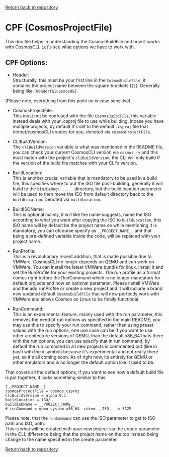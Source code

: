 [Return back to repository](../README.md)
# CPF (CosmosProjectFile)
This doc file helps in understanding the CosmosBuildFile and how it works with CosmosCLI.
Let's see what options we have to work with.

## CPF Options:

- Header:<br>
Structurally, this must be your first line in the `CosmosBuildFile`, it contains the project name between the square brackets (`[]`). Generally being like `[WonderfulCosmosOS]`.

(Please note, everything from this point on is case sensitive)

- CosmosProjectFile:<br>
This must not be confused with the file `CosmosBuildFile`, this variable instead deals with your .csproj file to use while building, incase you have multiple projects, by default it's set to the default `.csproj` file that dotnet/cosmosCLI creates for you, denoted via `cosmosProjectFile`.

- CLIBuildVersion:<br>
The `cliBuildVersion` variable is what was mentioned in the README file, you can check your current CosmosCLI version via `cosmos -v` and this must match with the project's `cliBuildVersion`, the CLI will only build if the version of the build file matches with your CLI's version.

- BuildLocation:<br>
This is another crucial variable that is mandatory to be used in a build file, this specifies where to put the ISO file post-building, generally it will build to the `bin/Debug/......` directory, but the build location parameter will be used to then move the ISO from default directory back to the `buildLocation`. Denoted via `buildLocation`.

- BuildISOName:<br>
This is optional mainly, it will like the name suggests, name the ISO according to what you want after copying the ISO to `buildLocation`, this ISO name will by default be the project name so while mentioning it is mandatory, you can ofcourse specify as `__PROJECT_NAME__` and that being a pre-defined variable inside the code, will be replaced with your project name.

- RunProfile:<br>
This is a revolutionary recent addition, that is made possible due to VMWare. CosmosCLI no longer depends on QEMU and can work on VMWare. You can install the latest VMWare bundle for linux. Install it and set the RunProfile for your existing projects. The run profile as a format comes right before the RunCommand which is no longer mandatory for default projects and now an optional paramater. Please install VMWare and the add runProfile or create a new project and it will include a brand new updated default `CosmosBuildFile` that will now perfectly work with VMWare and allows Cosmos on Linux to be finally functional.

- RunCommand:<br>
This is an experimental feature, mainly used with the run parameter, this removes the need of run options as specified in the main README, you may use this to specify your run command, rather than using preset values with the run options, one use case can be if you want to use other architecture versions of QEMU, than the default x86_64 thats there with the run options, you can use specify that in run command, by default the run command in all new projects is commented out (like in bash with the `#` symbol) because it's experimental and not really there yet, so it's all coming soon. As of right now, its entirely for QEMU or other emulators and is no longer the default option like it used to be.

That covers all the default options, if you want to see how a default build file is put together, it looks something similiar to this:
```
[__PROJECT_NAME__]
cosmosProjectFile = cosmos.csproj
cliBuildVersion = alpha 0.1
buildLocation = ISO/
buildISOName = __PROJECT_NAME__
# runCommand = qemu-system-x86_64 -cdrom __ISO__ -m 512M
```
Please note, that the `runCommand` can use the ISO parameter to get to ISO path and ISO, both.<br>
This is what will be created with your new project via the create parameter in the CLI, difference being that the project name on the top instead being change to the name specified in the create parameter.

[Return back to repository](../README.md)